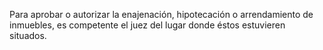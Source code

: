 Para aprobar o autorizar la enajenación, hipotecación o arrendamiento de inmuebles, es competente el juez del lugar donde éstos estuvieren situados.